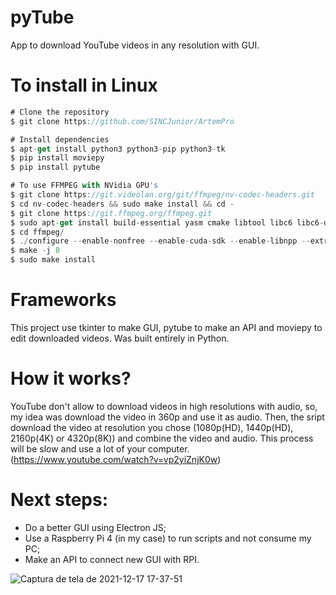 # pyTube
App to download YouTube videos in any resolution with GUI.


# To install in Linux
``` javascript
# Clone the repository
$ git clone https://github.com/SINCJunior/ArtemPro

# Install dependencies
$ apt-get install python3 python3-pip python3-tk
$ pip install moviepy
$ pip install pytube

# To use FFMPEG with NVidia GPU's
$ git clone https://git.videolan.org/git/ffmpeg/nv-codec-headers.git
$ cd nv-codec-headers && sudo make install && cd -
$ git clone https://git.ffmpeg.org/ffmpeg.git
$ sudo apt-get install build-essential yasm cmake libtool libc6 libc6-dev unzip wget libnuma1 libnuma-dev
$ cd ffmpeg/
$ ./configure --enable-nonfree --enable-cuda-sdk --enable-libnpp --extra-cflags=-I/usr/local/cuda/include --extra-ldflags=-L/usr/local/cuda/lib64
$ make -j 8
$ sudo make install
```

# Frameworks
This project use tkinter to make GUI,
pytube to make an API and
moviepy to edit downloaded videos.
Was built entirely in Python.

# How it works?
YouTube don't allow to download videos in high resolutions with audio, so, my idea was download the video in 360p and use it as audio. 
Then, the sript download the video at resolution you chose (1080p(HD), 1440p(HD), 2160p(4K) or 4320p(8K)) and combine the video and audio.
This process will be slow and use a lot of your computer. (https://www.youtube.com/watch?v=vp2yiZnjK0w)

# Next steps:
- Do a better GUI using Electron JS;
- Use a Raspberry Pi 4 (in my case) to run scripts and not consume my PC;
- Make an API to connect new GUI with RPI.

![Captura de tela de 2021-12-17 17-37-51](https://user-images.githubusercontent.com/52143802/146606082-e348d38f-cf2b-4252-b670-fa9170d76e68.png)
